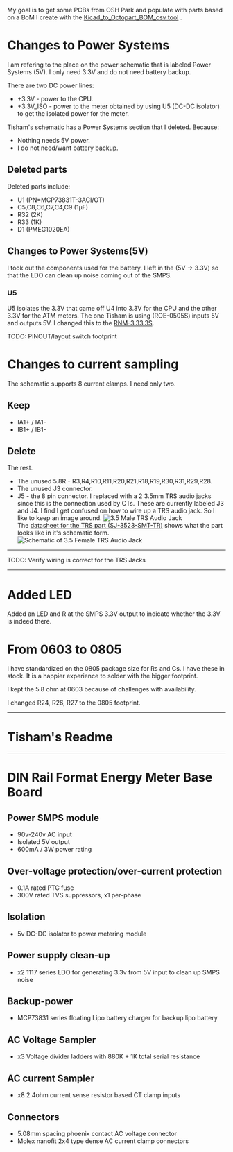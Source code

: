 My goal is to get some PCBs from OSH Park and populate with parts based on a BoM I create with the [Kicad_to_Octopart_BOM_csv tool](https://github.com/BitKnitting/Kicad_to_Octopart_BOM_csv) .

# Changes to Power Systems
I am refering to the place on the power schematic that is labeled Power Systems (5V).  I only need 3.3V and do not need battery backup.  

There are two DC power lines:  
* +3.3V - power to the CPU.
* +3.3V_ISO - power to the meter obtained by using U5 (DC-DC isolator) to get the isolated power for the meter.

Tisham's schematic has a Power Systems section that I deleted.  Because:
* Nothing needs 5V power.
* I do not need/want battery backup.
## Deleted parts
Deleted parts include:
* U1 (PN=MCP73831T-3ACI/OT)
* C5,C8,C6,C7,C4,C9 (1µF)
* R32 (2K)
* R33 (1K)
* D1 (PMEG1020EA)


## Changes to Power Systems(5V)
I took out the components used for the battery.  I left in the (5V -> 3.3V) so that the LDO can clean up noise coming out of the SMPS.

### U5
U5 isolates the 3.3V that came off U4 into 3.3V for the CPU and the other 3.3V for the ATM meters.  The one Tisham is using (ROE-0505S) inputs 5V and outputs 5V.  I changed this to the [RNM-3.33.3S](https://datasheet.octopart.com/RNM-3.33.3S-Recom-Power-datasheet-17725523.pdf).

TODO: PINOUT/layout switch footprint
# Changes to current sampling
The schematic supports 8 current clamps.  I need only two.
## Keep
* IA1+ / IA1-
* IB1+ / IB1-
## Delete
The rest.
* The unused 5.8R - R3,R4,R10,R11,R20,R21,R18,R19,R30,R31,R29,R28.
* The unused J3 connector.
* J5 - the 8 pin connector.  I replaced with a 2 3.5mm TRS audio jacks since this is the connection used by CTs.  These are currently labeled J3 and J4.  I find I get confused on how to wire up a TRS audio jack. So I like to keep an image around.
![3.5 Male TRS Audio Jack](https://github.com/BitKnitting/Tisham_PCB_Power_ATM90e26/blob/master/images/trs_quarter_inch_male.gif)  
The [datasheet for the TRS part (SJ-3523-SMT-TR)](https://www.cui.com/product/resource/sj-352x-smt-series.pdf) shows what the part looks like in it's schematic form.
![Schematic of 3.5 Female TRS Audio Jack](https://github.com/BitKnitting/Tisham_PCB_Power_ATM90e26/blob/master/images/TRS_schematic_pins.png)  

********
TODO: Verify wiring is correct for the TRS Jacks
********
# Added LED
Added an LED and R at the SMPS 3.3V output to indicate whether the 3.3V is indeed there.
# From 0603 to 0805
I have standardized on the 0805 package size for Rs and Cs.  I have these in stock.  It is a happier experience to solder with the bigger footprint.

I kept the 5.8 ohm at 0603 because of challenges with availability.

I changed R24, R26, R27 to the 0805 footprint.



************************************************************
# Tisham's Readme
************************************************************
# DIN Rail Format Energy Meter Base Board
## Power SMPS module
- 90v-240v AC input
- Isolated 5V output
- 600mA / 3W power rating

## Over-voltage protection/over-current protection
- 0.1A rated PTC fuse
- 300V rated TVS suppressors, x1 per-phase

## Isolation
- 5v DC-DC isolator to power metering module

## Power supply clean-up
- x2 1117 series LDO for generating 3.3v from 5V input to clean up SMPS noise

## Backup-power
- MCP73831 series floating Lipo battery charger for backup lipo battery

## AC Voltage Sampler
- x3 Voltage divider ladders with 880K + 1K total serial resistance

## AC current Sampler
- x8 2.4ohm current sense resistor based CT clamp inputs

## Connectors
- 5.08mm spacing phoenix contact AC voltage connector
- Molex nanofit 2x4 type dense AC current clamp connectors